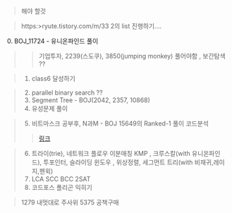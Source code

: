 >해야 할것

> https:>ryute.tistory.com/m/33 2의 list 진행하기....

0. BOJ_11724 - 유니온파인드 풀이
> > 기업투자, 2239(스도쿠), 3850(jumping monkey) 풀어야함 , 보간탐색 ??

> 1. class6 달성하기

> 2. parallel binary search ??
> 3. Segment Tree - BOJ(2042, 2357, 10868)
> 4. 유성문제 풀이

> 5. 비트마스크 공부후, N과M - BOJ 15649의 Ranked-1 풀이 코드분석
> > [링크](https://www.acmicpc.net/source/8570260)

> 6. 트라이(trie), 네트워크 플로우 이분매칭 KMP , 크루스칼(with 유니온파인드), 
>       투포인터, 슬라이딩 윈도우 , 위상정렬, 세그먼트 트리(with 비재귀,레이지,펜윅)
> 7. LCA SCC BCC 2SAT 
> 8. 코드포스 폴리곤 익히기

> 1279 내멋대로 주사위
> 5375 공책구매


